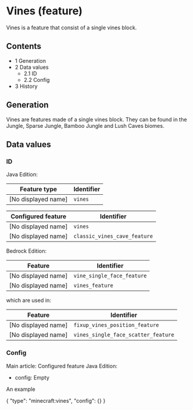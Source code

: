 # Vines (feature)
Vines is a feature that consist of a single vines block.

## Contents
- 1 Generation
- 2 Data values
	- 2.1 ID
	- 2.2 Config
- 3 History

## Generation
Vines are features made of a single vines block. They can be found in the Jungle, Sparse Jungle, Bamboo Jungle and Lush Caves biomes.

## Data values
### ID
Java Edition:

| Feature type        | Identifier |
|---------------------|------------|
| [No displayed name] | `vines`    |

| Configured feature  | Identifier                   |
|---------------------|------------------------------|
| [No displayed name] | `vines`                      |
| [No displayed name] | `classic_vines_cave_feature` |

Bedrock Edition:

| Feature             | Identifier                 |
|---------------------|----------------------------|
| [No displayed name] | `vine_single_face_feature` |
| [No displayed name] | `vines_feature`            |

which are used in:

| Feature             | Identifier                          |
|---------------------|-------------------------------------|
| [No displayed name] | `fixup_vines_position_feature`      |
| [No displayed name] | `vines_single_face_scatter_feature` |

### Config
Main article: Configured feature
Java Edition:

- config: Empty




An example

{
  "type": "minecraft:vines",
  "config": {}
}




